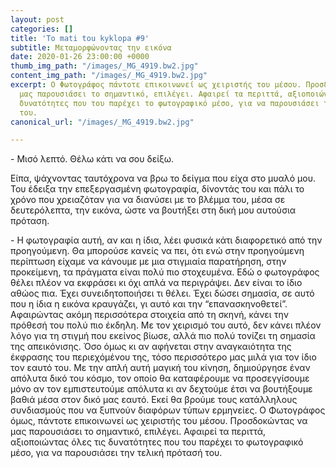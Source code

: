 ```yaml
---
layout: post
categories: []
title: 'To mati tou kyklopa #9'
subtitle: Μεταμορφώνοντας την εικόνα
date: 2020-01-26 23:00:00 +0000
thumb_img_path: "/images/_MG_4919.bw2.jpg"
content_img_path: "/images/_MG_4919.bw2.jpg"
excerpt: Ο Φωτογράφος πάντοτε επικοινωνεί ως χειριστής του μέσου. Προσδοκώντας να
  μας παρουσιάσει το σημαντικό, επιλέγει. Αφαιρεί τα περιττά, αξιοποιώντας όλες τις
  δυνατότητες που του παρέχει το φωτογραφικό μέσο, για να παρουσιάσει την τελική πρότασή
  του.
canonical_url: "/images/_MG_4919.bw2.jpg"

---
```

\- Μισό λεπτό. Θέλω κάτι να σου δείξω.

Είπα, ψάχνοντας ταυτόχρονα να βρω το δείγμα που είχα στο μυαλό μου. Του έδειξα την επεξεργασμένη φωτογραφία, δίνοντάς του και πάλι το χρόνο που χρειαζόταν για να διανύσει με το βλέμμα του, μέσα σε δευτερόλεπτα, την εικόνα, ώστε να βουτήξει στη δική μου αυτούσια πρόταση.

\- Η φωτογραφία αυτή, αν και η ίδια, λέει φυσικά κάτι διαφορετικό από την προηγούμενη. Θα μπορούσε κανείς να πει, ότι ενώ στην προηγούμενη περίπτωση είχαμε να κάνουμε με μια στιγμιαία παρατήρηση, στην προκείμενη, τα πράγματα είναι πολύ πιο στοχευμένα. Εδώ ο φωτογράφος θέλει πλέον να εκφράσει κι όχι απλά να περιγράψει. Δεν είναι το ίδιο αθώος πια. Έχει συνειδητοποιήσει τι θέλει. Έχει δώσει σημασία, σε αυτό που η ίδια η εικόνα κραυγάζει, γι αυτό και την “επανασκηνοθετεί”. Αφαιρώντας ακόμη περισσότερα στοιχεία από τη σκηνή, κάνει την πρόθεσή του πολύ πιο έκδηλη. Με τον χειρισμό του αυτό, δεν κάνει πλέον λόγο για τη στιγμή που εκείνος βίωσε, αλλά πιο πολύ τονίζει τη σημασία της απεικόνισης. Όσο όμως κι αν αφήνεται στην αναγκαιότητα της έκφρασης του περιεχόμένου της, τόσο περισσότερο μας μιλά για τον ίδιο τον εαυτό του. Με την απλή αυτή μαγική του κίνηση, δημιούργησε έναν απόλυτα δικό του κόσμο, τον οποίο θα καταφέρουμε να προσεγγίσουμε μόνο αν τον εμπιστευτούμε απόλυτα κι αν δεχτούμε έτσι να βουτήξουμε βαθιά μέσα στον δικό μας εαυτό. Εκεί θα βρούμε τους κατάλληλους συνδιασμούς που να ξυπνούν διαφόρων τύπων ερμηνείες. Ο Φωτογράφος όμως, πάντοτε επικοινωνεί ως χειριστής του μέσου. Προσδοκώντας να μας παρουσιάσει το σημαντικό, επιλέγει. Αφαιρεί τα περιττά, αξιοποιώντας όλες τις δυνατότητες που του παρέχει το φωτογραφικό μέσο, για να παρουσιάσει την τελική πρότασή του.